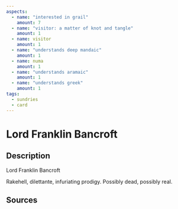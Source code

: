 ```yaml
---
aspects: 
  - name: "interested in grail"
    amount: 7
  - name: "visitor: a matter of knot and tangle"
    amount: 1
  - name: visitor
    amount: 1
  - name: "understands deep mandaic"
    amount: 1
  - name: numa
    amount: 1
  - name: "understands aramaic"
    amount: 1
  - name: "understands greek"
    amount: 1
tags:
  - sundries
  - card
---
```

# Lord Franklin Bancroft
## Description
Lord Franklin Bancroft

Rakehell, dilettante, infuriating prodigy. Possibly dead, possibly real.
## Sources

